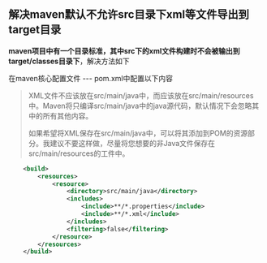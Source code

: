 ## 解决maven默认不允许src目录下xml等文件导出到target目录

**maven项目中有一个目录标准，其中src下的xml文件构建时不会被输出到target/classes目录下**，解决方法如下

在maven核心配置文件 --- pom.xml中配置以下内容

> XML文件不应该放在src/main/java中，而应该放在src/main/resources中。Maven将只编译src/main/java中的java源代码，默认情况下会忽略其中的所有其他内容。
>
> 如果希望将XML保存在src/main/java中，可以将其添加到POM的资源部分。我建议不要这样做，尽量将您想要的非Java文件保存在src/main/resources的工件中。

```xml
	<build>
        <resources>
            <resource>
                <directory>src/main/java</directory>
                <includes>
                    <include>**/*.properties</include>
                    <include>**/*.xml</include>
                </includes>
                <filtering>false</filtering>
            </resource>
        </resources>
    </build>
```

